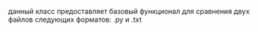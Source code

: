 данный класс предоставляет базовый функционал для сравнения двух файлов следующих форматов: .py и .txt
